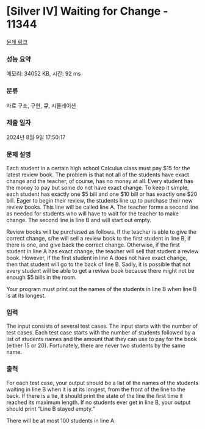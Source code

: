 # [Silver IV] Waiting for Change - 11344 

[문제 링크](https://www.acmicpc.net/problem/11344) 

### 성능 요약

메모리: 34052 KB, 시간: 92 ms

### 분류

자료 구조, 구현, 큐, 시뮬레이션

### 제출 일자

2024년 8월 9일 17:50:17

### 문제 설명

<p>Each student in a certain high school Calculus class must pay <span>$</span>15 for the latest review book. The problem is that not all of the students have exact change and the teacher, of course, has no money at all. Every student has the money to pay but some do not have exact change. To keep it simple, each student has exactly one <span>$</span>5 bill and one <span>$</span>10 bill or has exactly one <span>$</span>20 bill. Eager to begin their review, the students line up to purchase their new review books. This line will be called line A. The teacher forms a second line as needed for students who will have to wait for the teacher to make change. The second line is line B and will start out empty.</p>

<p>Review books will be purchased as follows. If the teacher is able to give the correct change, s/he will sell a review book to the first student in line B, if there is one, and give back the correct change. Otherwise, if the first student in line A has exact change, the teacher will sell that student a review book. However, if the first student in line A does not have exact change, then that student will go to the back of line B. Sadly, it is possible that not every student will be able to get a review book because there might not be enough <span>$</span>5 bills in the room.</p>

<p>Your program must print out the names of the students in line B when line B is at its longest.</p>

### 입력 

 <p>The input consists of several test cases. The input starts with the number of test cases. Each test case starts with the number of students followed by a list of students names and the amount that they can use to pay for the book (either 15 or 20). Fortunately, there are never two students by the same name.</p>

### 출력 

 <p>For each test case, your output should be a list of the names of the students waiting in line B when it is at its longest, from the front of the line to the back. If there is a tie, it should print the state of the line the first time it reached its maximum length. If no students ever get in line B, your output should print “Line B stayed empty.”</p>

<p>There will be at most 100 students in line A.</p>

